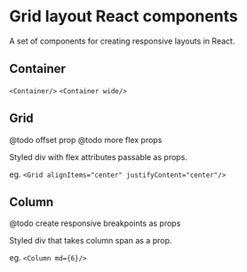 # Grid layout React components

A set of components for creating responsive layouts in React.

## Container

`<Container/>`
`<Container wide/>`

## Grid

@todo offset prop
@todo more flex props

Styled div with flex attributes passable as props.

eg.
`<Grid alignItems="center" justifyContent="center"/>`

## Column

@todo create responsive breakpoints as props

Styled div that takes column span as a prop.

eg.
`<Column md={6}/>`
